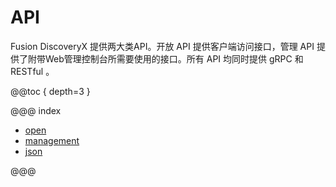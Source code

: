 # API

Fusion DiscoveryX 提供两大类API。开放 API 提供客户端访问接口，管理 API 提供了附带Web管理控制台所需要使用的接口。所有 API 均同时提供 gRPC 和 RESTful 。

@@toc { depth=3 }

@@@ index

- [open](open/index.md)
- [management](management/index.md)
- [json](json.md)

@@@
